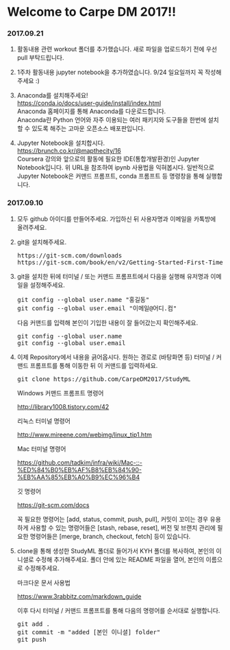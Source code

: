 ﻿Welcome to Carpe DM 2017!!
==========================

### 2017.09.21

1. 활동내용 관련 workout 폴더를 추가했습니다. 새로 파일을 업로드하기 전에 우선 pull 부탁드립니다.

2. 1주차 활동내용 jupyter notebook을 추가하였습니다. 9/24 일요일까지 꼭 작성해주세요 :)

3. Anaconda를 설치해주세요!
   <br/>
   https://conda.io/docs/user-guide/install/index.html
   <br/>
   Anaconda 홈페이지를 통해 Anaconda를 다운로드합니다.
   <br/>
   Anaconda란 Python 언어와 자주 이용되는 여러 패키지와 도구들을 한번에 설치할 수 있도록 해주는 고마운 오픈소스 배포판입니다.

4. Jupyter Notebook을 설치합시다.
   <br/>
   https://brunch.co.kr/@mapthecity/16
   <br/>
   Coursera 강의와 앞으로의 활동에 필요한 IDE(통합개발환경)인 Jupyter Notebook입니다. 위 URL을 참조하여 ipynb 사용법을 익혀봅시다. 일반적으로 Jupyter Notebook은 커맨드 프롬프트, conda 프롬프트 등 명령창을 통해 실행합니다.


### 2017.09.10

1. 모두 github 아이디를 만들어주세요.
   가입하신 뒤 사용자명과 이메일을 카톡방에 올려주세요.


2. git을 설치해주세요.
   <pre>https://git-scm.com/downloads
   https://git-scm.com/book/en/v2/Getting-Started-First-Time-Git-Setup</pre>


3. git을 설치한 뒤에 터미널 / 또는 커맨드 프롬프트에서 다음을 실행해 유저명과 이메일을 설정해주세요.
   <pre>git config --global user.name "홍길동"
   git config --global user.email "이메일@어디.컴"</pre>

   다음 커맨드를 입력해 본인이 기입한 내용이 잘 들어갔는지 확인해주세요.
   <pre>git config --global user.name
   git config --global user.email</pre>


4. 이제 Repository에서 내용을 긁어옵시다. 
   원하는 경로로 (바탕화면 등) 터미널 / 커맨드 프롬프트를 통해 이동한 뒤 이 커맨드를 입력하세요.
   <pre>git clone https://github.com/CarpeDM2017/StudyML</pre>

   Windows 커맨드 프롬프트 명령어
   
   http://library1008.tistory.com/42

   리눅스 터미널 명령어
   
   http://www.mireene.com/webimg/linux_tip1.htm

   Mac 터미널 명령어
   
   https://github.com/tadkim/infra/wiki/Mac-::-%ED%84%B0%EB%AF%B8%EB%84%90-%EB%AA%85%EB%A0%B9%EC%96%B4 

   깃 명령어
   
   https://git-scm.com/docs
   
   꼭 필요한 명령어는 [add, status, commit, push, pull], 커밋이 꼬이는 경우 유용하게 사용할 수 있는 명령어들은 [stash, rebase, reset], 버전 및 브랜치 관리에 필요한 명령어들은 [merge, branch, checkout, fetch] 등이 있습니다.


5. clone을 통해 생성한 StudyML 폴더로 들어가서 KYH 폴더를 복사하여, 본인의 이니셜로 수정해 추가해주세요. 폴더 안에 있는 README 파일을 열어, 본인의 이름으로 수정해주세요.

   마크다운 문서 사용법
   
   https://www.3rabbitz.com/markdown_guide


   이후 다시 터미널 / 커맨드 프롬프트를 통해 다음의 명령어를 순서대로 실행합니다.
   <pre>git add .
   git commit -m "added [본인 이니셜] folder"
   git push</pre>